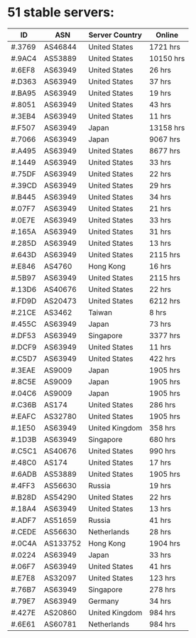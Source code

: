 # 51 stable servers:

| ID | ASN | Server Country | Online |
| ------ | ------ | ------ | ------ |
| #.3769 | AS46844 | United States | 1721 hrs |
| #.9AC4 | AS53889 | United States | 10150 hrs |
| #.6EF8 | AS63949 | United States | 26 hrs |
| #.D363 | AS63949 | United States | 37 hrs |
| #.BA95 | AS63949 | United States | 19 hrs |
| #.8051 | AS63949 | United States | 43 hrs |
| #.3EB4 | AS63949 | United States | 11 hrs |
| #.F507 | AS63949 | Japan | 13158 hrs |
| #.7066 | AS63949 | Japan | 9067 hrs |
| #.A495 | AS63949 | United States | 8677 hrs |
| #.1449 | AS63949 | United States | 33 hrs |
| #.75DF | AS63949 | United States | 22 hrs |
| #.39CD | AS63949 | United States | 29 hrs |
| #.B445 | AS63949 | United States | 34 hrs |
| #.07F7 | AS63949 | United States | 21 hrs |
| #.0E7E | AS63949 | United States | 33 hrs |
| #.165A | AS63949 | United States | 31 hrs |
| #.285D | AS63949 | United States | 13 hrs |
| #.643D | AS63949 | United States | 2115 hrs |
| #.E846 | AS4760 | Hong Kong | 16 hrs |
| #.5B97 | AS63949 | United States | 2115 hrs |
| #.13D6 | AS40676 | United States | 22 hrs |
| #.FD9D | AS20473 | United States | 6212 hrs |
| #.21CE | AS3462 | Taiwan | 8 hrs |
| #.455C | AS63949 | Japan | 73 hrs |
| #.DF53 | AS63949 | Singapore | 3377 hrs |
| #.DCF9 | AS63949 | United States | 11 hrs |
| #.C5D7 | AS63949 | United States | 422 hrs |
| #.3EAE | AS9009 | Japan | 1905 hrs |
| #.8C5E | AS9009 | Japan | 1905 hrs |
| #.04C6 | AS9009 | Japan | 1905 hrs |
| #.C36B | AS174 | United States | 286 hrs |
| #.EAFC | AS32780 | United States | 1905 hrs |
| #.1E50 | AS63949 | United Kingdom | 358 hrs |
| #.1D3B | AS63949 | Singapore | 680 hrs |
| #.C5C1 | AS40676 | United States | 990 hrs |
| #.48C0 | AS174 | United States | 17 hrs |
| #.6ADB | AS53889 | United States | 1905 hrs |
| #.4FF3 | AS56630 | Russia | 19 hrs |
| #.B28D | AS54290 | United States | 22 hrs |
| #.18A4 | AS63949 | United States | 13 hrs |
| #.ADF7 | AS51659 | Russia | 41 hrs |
| #.CEDE | AS56630 | Netherlands | 28 hrs |
| #.0C4A | AS133752 | Hong Kong | 1904 hrs |
| #.0224 | AS63949 | Japan | 33 hrs |
| #.06F7 | AS63949 | United States | 41 hrs |
| #.E7E8 | AS32097 | United States | 123 hrs |
| #.76B7 | AS63949 | Singapore | 278 hrs |
| #.79E7 | AS63949 | Germany | 34 hrs |
| #.427E | AS20860 | United Kingdom | 984 hrs |
| #.6E61 | AS60781 | Netherlands | 984 hrs |

